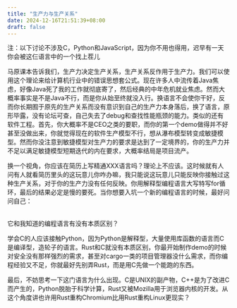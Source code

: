 ```yaml
---
title: "生产力与生产关系"
date: 2024-12-16T21:51:39+08:00
draft: false
---
```


注：以下讨论不涉及C，Python和JavaScript，因为你不用也得用，迟早有一天你会被这仨语言中的一个找上茬儿

马原课本告诉我们，生产力决定生产关系，生产关系反作用于生产力。我们可以使用这个理论来给计算机行业中的错误思想套公式。现在许多人中流传着Java焦虑，好像Java死了我的工作就彻底寄了，然后经典的中年危机就业焦虑。然而大概率事实是不是Java不行，而是你从始至终就没入行。换语言不会使你干好，反而你长期囿于原先的生产关系而没有意识到自己的生产力本身落后，换了语言，原形毕露，没有论坛可查，自己失去了debug和查找性能瓶颈的能力。类似的还有软件工程。首先，你大概率不是CEO之类的要职，而你的第一个demo做得并不好甚至没做出来，你就觉得现在的软件生产模型不行，想从瀑布模型转变成敏捷模型。然而你没注意到敏捷模型对生产力的要求是达到了一定境界的，你的生产力并不足以满足敏捷模型短期迭代的内在要求，大概率结局是项目流产。

换一个视角，你应该在简历上写精通XXX语言吗？理论上不应该。这时候就有人问有人就看简历里头的这玩意儿你咋办嘛，我只能说这玩意儿只能反映你接触过这种生产关系，对于你的生产力没有任何反映。你用解释型编程语言大写特写for循环，最后的结果必定是慢的要死。当你想要入坑一个新的编程语言的时候，最好问问自己：

<br>它和我知道的编程语言有没有本质区别？</br>

学会C的人应该接触Python，因为Python是解释型，大量使用库函数的语言而C是编译型，造轮子的语言。Rust和C就没有本质区别，你最开始制作demo的时候对安全没有那样强烈的需求，甚至对cargo一类的项目管理器没什么需求，而你编程经验又不足，你就最好先别弄Rust，而是用C先做一个能跑的东西。

最后，不妨思考一下这门语言为什么出现。C是UNIX的副产物，C++是为了改进C而产生的，Python脱胎于科学计算，Rust又被Mozilla用于浏览器内核的开发。从这个角度讲也许用Rust重构Chromium比用Rust重构Linux更现实？